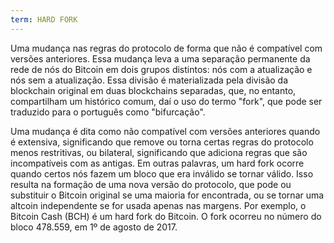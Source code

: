 ```yaml
---
term: HARD FORK
---
```


Uma mudança nas regras do protocolo de forma que não é compatível com versões anteriores. Essa mudança leva a uma separação permanente da rede de nós do Bitcoin em dois grupos distintos: nós com a atualização e nós sem a atualização. Essa divisão é materializada pela divisão da blockchain original em duas blockchains separadas, que, no entanto, compartilham um histórico comum, daí o uso do termo "fork", que pode ser traduzido para o português como "bifurcação".

Uma mudança é dita como não compatível com versões anteriores quando é extensiva, significando que remove ou torna certas regras do protocolo menos restritivas, ou bilateral, significando que adiciona regras que são incompatíveis com as antigas. Em outras palavras, um hard fork ocorre quando certos nós fazem um bloco que era inválido se tornar válido. Isso resulta na formação de uma nova versão do protocolo, que pode ou substituir o Bitcoin original se uma maioria for encontrada, ou se tornar uma altcoin independente se for usada apenas nas margens. Por exemplo, o Bitcoin Cash (BCH) é um hard fork do Bitcoin. O fork ocorreu no número do bloco 478.559, em 1º de agosto de 2017.